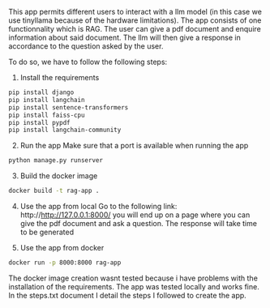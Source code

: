 This app permits different users to interact with a llm model (in this case we use tinyllama because of the hardware limitations).
The app consists of one functionnality which is RAG. The user can give a pdf document and enquire information about said document. The llm will then give a response in accordance to the question asked by the user.

To do so, we have to follow the following steps:
1. Install the requirements
```bash
pip install django
pip install langchain
pip install sentence-transformers
pip install faiss-cpu
pip install pypdf
pip install langchain-community
```

2. Run the app
Make sure that a port is available when running the app
```bash
python manage.py runserver
```

3. Build the docker image
```bash
docker build -t rag-app .
```

4. Use the app from local
Go to the following link: http://http://127.0.0.1:8000/
you will end up on a page where you can give the pdf document and ask a question.
The response will take time to be generated

5. Use the app from docker
```bash
docker run -p 8000:8000 rag-app
```

The docker image creation wasnt tested because i have problems with the installation of the requirements. The app was tested locally and works fine.
In the steps.txt document I detail the steps I followed to create the app.

